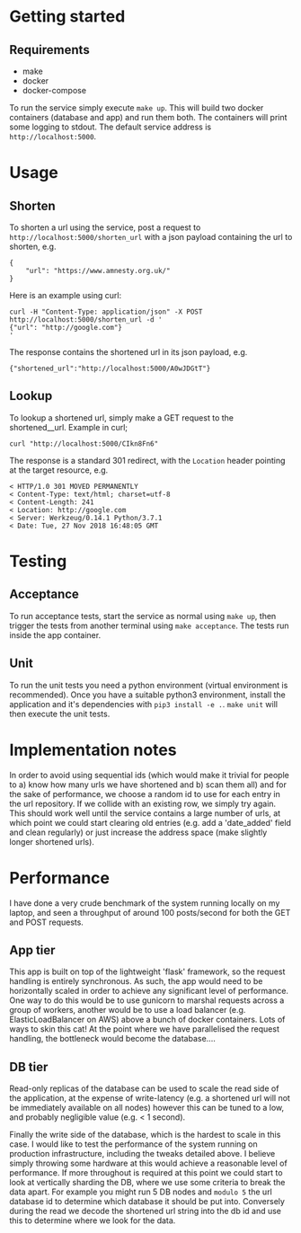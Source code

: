 # Getting started

## Requirements

 - make
 - docker
 - docker-compose

To run the service simply execute `make up`. This will build two docker containers (database and app) and run them both. The containers will print some logging to stdout. The default service address is `http://localhost:5000`.

# Usage

## Shorten

To shorten a url using the service, post a request to `http://localhost:5000/shorten_url` with a json payload containing the url to shorten, e.g.
```
{
    "url": "https://www.amnesty.org.uk/"
}
```
Here is an example using curl:
```
curl -H "Content-Type: application/json" -X POST http://localhost:5000/shorten_url -d '
{"url": "http://google.com"}
'
```
The response contains the shortened url in its json payload, e.g.
```
{"shortened_url":"http://localhost:5000/A0wJDGtT"}
```

## Lookup

To lookup a shortened url, simply make a GET request to the shortened__url. Example in curl;
```
curl "http://localhost:5000/CIkn8Fn6"
```
The response is a standard 301 redirect, with the `Location` header pointing at the target resource, e.g.
```
< HTTP/1.0 301 MOVED PERMANENTLY
< Content-Type: text/html; charset=utf-8
< Content-Length: 241
< Location: http://google.com
< Server: Werkzeug/0.14.1 Python/3.7.1
< Date: Tue, 27 Nov 2018 16:48:05 GMT
```

# Testing

## Acceptance
To run acceptance tests, start the service as normal using `make up`, then trigger the tests from another terminal using `make acceptance`. The tests run inside the app container.

## Unit
To run the unit tests you need a python environment (virtual environment is recommended). Once you have a suitable python3 environment, install the application and it's dependencies with `pip3 install -e .`. `make unit` will then execute the unit tests.

# Implementation notes
In order to avoid using sequential ids (which would make it trivial for people to a) know how many urls we have shortened and b) scan them all) and for the sake of performance, we choose a random id to use for each entry in the url repository. If we collide with an existing row, we simply try again. This should work well until the service contains a large number of urls, at which point we could start clearing old entries (e.g. add a 'date_added' field and clean regularly) or just increase the address space (make slightly longer shortened urls).

# Performance
I have done a very crude benchmark of the system running locally on my laptop, and seen a throughput of around 100 posts/second for both the GET and POST requests.

## App tier

This app is built on top of the lightweight 'flask' framework, so the request handling is entirely synchronous. As such, the app would need to be horizontally scaled in order to achieve any significant level of performance. One way to do this would be to use gunicorn to marshal requests across a group of workers, another would be to use a load balancer (e.g. ElasticLoadBalancer on AWS) above a bunch of docker containers. Lots of ways to skin this cat!
At the point where we have parallelised the request handling, the bottleneck would become the database....

## DB tier

Read-only replicas of the database can be used to scale the read side of the application, at the expense of write-latency (e.g. a shortened url will not be immediately available on all nodes) however this can be tuned to a low, and probably negligible value (e.g. < 1 second).

Finally the write side of the database, which is the hardest to scale in this case. I would like to test the performance of the system running on production infrastructure, including the tweaks detailed above. I believe simply throwing some hardware at this would achieve a reasonable level of performance.
If more throughout is required at this point we could start to look at vertically sharding the DB, where we use some criteria to break the data apart. For example you might run 5 DB nodes and `modulo 5` the url database id to determine which database it should be put into. Conversely during the read we decode the shortened url string into the db id and use this to determine where we look for the data.
